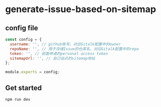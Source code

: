 # generate-issue-based-on-sitemap

## config file

```js
const config = {
  username: '', // github账号，对应Gitalk配置中的owner
  repoName: '', // 用于存储Issue的仓库名，对应Gitalk配置中的repo
  token: '', // 前面申请的personal access token
  sitemapUrl: '', // 自己站点的sitemap地址
};

module.exports = config;
```

## Get started

```
npm run dev
```
